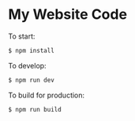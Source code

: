 # My Website Code

To start:

```bash
$ npm install
```

To develop:

```bash
$ npm run dev
```



To build for production:

```bash
$ npm run build
```
